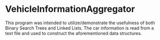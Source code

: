 # VehicleInformationAggregator
This program was intended to utilize/demonstrate the usefulness of both Binary Search Trees and Linked Lists.  The car information is read from a text file and used to construct the aforementioned data structures.
